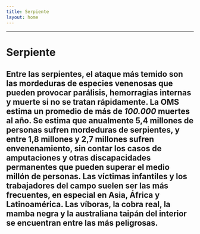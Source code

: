 ```yaml
---
title: Serpiente
layout: home
---
```


---
# Serpiente

Entre las serpientes, el ataque más temido son las mordeduras de especies venenosas que pueden provocar parálisis, hemorragias internas y muerte si no se tratan rápidamente. La OMS estima un promedio de más de ***100.000*** muertes al año. Se estima que anualmente 5,4 millones de personas sufren mordeduras de serpientes, y entre 1,8 millones y 2,7 millones sufren envenenamiento, sin contar los casos de amputaciones y otras discapacidades permanentes que pueden superar el medio millón de personas. Las víctimas infantiles y los trabajadores del campo suelen ser las más frecuentes, en especial en Asia, África y Latinoamérica. Las víboras, la cobra real, la mamba negra y la australiana taipán del interior se encuentran entre las más peligrosas.
---
